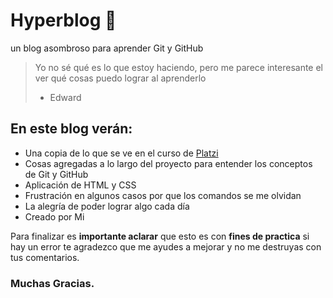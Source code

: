 # Hyperblog 💜
un blog asombroso para aprender Git y GitHub 
> Yo no sé qué es lo que estoy haciendo, pero me parece interesante el ver qué cosas puedo lograr al aprenderlo
> - Edward

## En este blog verán:
* Una copia de lo que se ve en el curso de [Platzi](https://platzi.com/cursos/git-github/)
* Cosas agregadas a lo largo del proyecto para entender los conceptos de Git y GitHub
* Aplicación de HTML y CSS
* Frustración en algunos casos por que los comandos se me olvidan
* La alegría de poder lograr algo cada día
* Creado por Mi

Para finalizar es **importante aclarar** que esto es con **fines de practica** si hay un error te agradezco que me ayudes a mejorar y no me destruyas con tus comentarios.

### Muchas Gracias.
